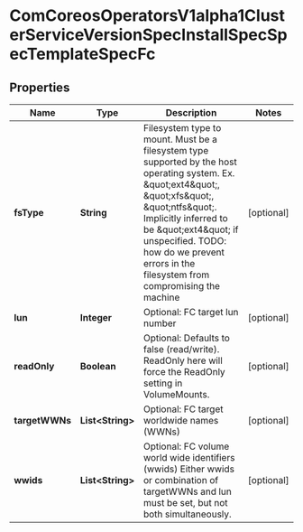 
# ComCoreosOperatorsV1alpha1ClusterServiceVersionSpecInstallSpecSpecTemplateSpecFc

## Properties
Name | Type | Description | Notes
------------ | ------------- | ------------- | -------------
**fsType** | **String** | Filesystem type to mount. Must be a filesystem type supported by the host operating system. Ex. \&quot;ext4\&quot;, \&quot;xfs\&quot;, \&quot;ntfs\&quot;. Implicitly inferred to be \&quot;ext4\&quot; if unspecified. TODO: how do we prevent errors in the filesystem from compromising the machine |  [optional]
**lun** | **Integer** | Optional: FC target lun number |  [optional]
**readOnly** | **Boolean** | Optional: Defaults to false (read/write). ReadOnly here will force the ReadOnly setting in VolumeMounts. |  [optional]
**targetWWNs** | **List&lt;String&gt;** | Optional: FC target worldwide names (WWNs) |  [optional]
**wwids** | **List&lt;String&gt;** | Optional: FC volume world wide identifiers (wwids) Either wwids or combination of targetWWNs and lun must be set, but not both simultaneously. |  [optional]



